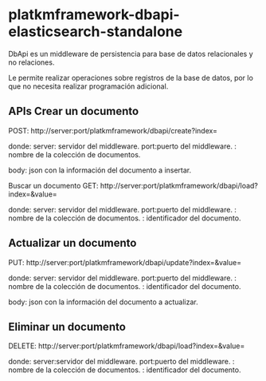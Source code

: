 # platkmframework-dbapi-elasticsearch-standalone

DbApi es un middleware de persistencia para base de datos relacionales y no relaciones.

Le permite realizar operaciones sobre registros de la base de datos, por lo que no necesita realizar programación adicional.


APIs
Crear un documento
-------------------------------------------------------------------------------------------------------------
POST: http://server:port/platkmframework/dbapi/create?index=<index name>

donde:
server: servidor del middleware.
port:puerto del middleware.
<index name>: nombre de la colección de documentos.

body: json con la información del documento a insertar.

Buscar un documento
GET: http://server:port/platkmframework/dbapi/load?index=<index name>&value=<id>

donde:
server: servidor del middleware.
port:puerto del middleware.
<index name>: nombre de la colección de documentos.
<id>: identificador del documento.


Actualizar un documento
---------------------------------------------------------------------------------------------------------
PUT: http://server:port/platkmframework/dbapi/update?index=<index name>&value=<id>

donde:
server: servidor del middleware.
port:puerto del middleware.
<index name>: nombre de la colección de documentos.
<id>: identificador del documento.

body: json con la información del documento a actualizar.

Eliminar un documento
-----------------------------------------------------------------------------------------------------------
DELETE: http://server:port/platkmframework/dbapi/load?index=<index name>&value=<id>

donde:
server:servidor del middleware.
port:puerto del middleware.
<index name>: nombre de la colección de documentos.
<id>: identificador del documento.
